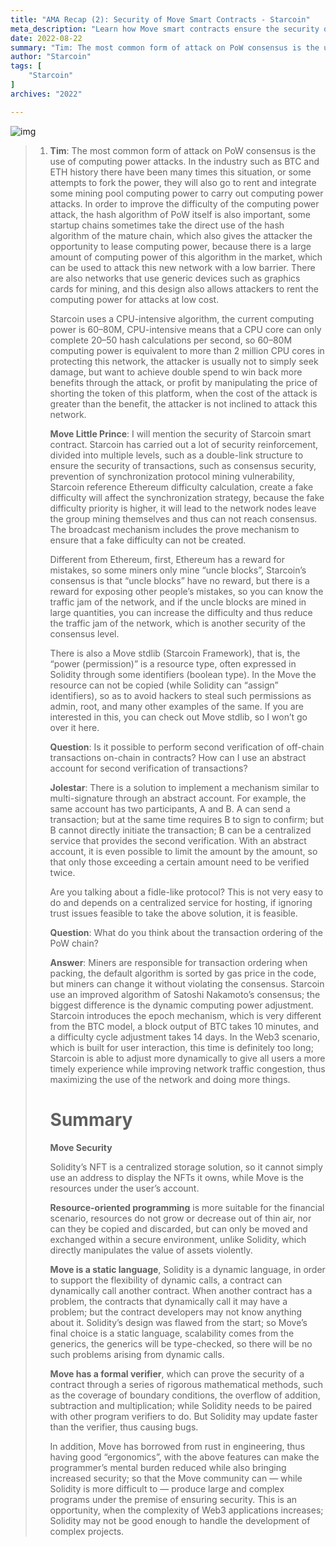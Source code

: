 ```yaml
---
title: "AMA Recap (2): Security of Move Smart Contracts - Starcoin"
meta_description: "Learn how Move smart contracts ensure the security of public chains in this detailed AMA recap."
date: 2022-08-22
summary: "Tim: The most common form of attack on PoW consensus is the use of computing power attacks. In the industry such as BTC and ETH history..."
author: "Starcoin"
tags: [
    "Starcoin"
]
archives: "2022"

---
```


![img](/images/hackathon/amar5.png)

> 1. **Tim**: The most common form of attack on PoW consensus is the use of computing power attacks. In the industry such as BTC and ETH history there have been many times this situation, or some attempts to fork the power, they will also go to rent and integrate some mining pool computing power to carry out computing power attacks. In order to improve the difficulty of the computing power attack, the hash algorithm of PoW itself is also important, some startup chains sometimes take the direct use of the hash algorithm of the mature chain, which also gives the attacker the opportunity to lease computing power, because there is a large amount of computing power of this algorithm in the market, which can be used to attack this new network with a low barrier. There are also networks that use generic devices such as graphics cards for mining, and this design also allows attackers to rent the computing power for attacks at low cost.
>
>    Starcoin uses a CPU-intensive algorithm, the current computing power is 60–80M, CPU-intensive means that a CPU core can only complete 20–50 hash calculations per second, so 60–80M computing power is equivalent to more than 2 million CPU cores in protecting this network, the attacker is usually not to simply seek damage, but want to achieve double spend to win back more benefits through the attack, or profit by manipulating the price of shorting the token of this platform, when the cost of the attack is greater than the benefit, the attacker is not inclined to attack this network.
>
>    **Move Little Prince**: I will mention the security of Starcoin smart contract. Starcoin has carried out a lot of security reinforcement, divided into multiple levels, such as a double-link structure to ensure the security of transactions, such as consensus security, prevention of synchronization protocol mining vulnerability, Starcoin reference Ethereum difficulty calculation, create a fake difficulty will affect the synchronization strategy, because the fake difficulty priority is higher, it will lead to the network nodes leave the group mining themselves and thus can not reach consensus. The broadcast mechanism includes the prove mechanism to ensure that a fake difficulty can not be created.
>
>    Different from Ethereum, first, Ethereum has a reward for mistakes, so some miners only mine “uncle blocks”, Starcoin’s consensus is that “uncle blocks” have no reward, but there is a reward for exposing other people’s mistakes, so you can know the traffic jam of the network, and if the uncle blocks are mined in large quantities, you can increase the difficulty and thus reduce the traffic jam of the network, which is another security of the consensus level.
>
>    There is also a Move stdlib (Starcoin Framework), that is, the “power (permission)” is a resource type, often expressed in Solidity through some identifiers (boolean type). In the Move the resource can not be copied (while Solidity can “assign” identifiers), so as to avoid hackers to steal such permissions as admin, root, and many other examples of the same. If you are interested in this, you can check out Move stdlib, so I won’t go over it here.
>
>    **Question**: Is it possible to perform second verification of off-chain transactions on-chain in contracts? How can I use an abstract account for second verification of transactions?
>
>    **Jolestar**: There is a solution to implement a mechanism similar to multi-signature through an abstract account. For example, the same account has two participants, A and B. A can send a transaction; but at the same time requires B to sign to confirm; but B cannot directly initiate the transaction; B can be a centralized service that provides the second verification. With an abstract account, it is even possible to limit the amount by the amount, so that only those exceeding a certain amount need to be verified twice.
>
>    Are you talking about a fidle-like protocol? This is not very easy to do and depends on a centralized service for hosting, if ignoring trust issues feasible to take the above solution, it is feasible.
>
>    **Question**: What do you think about the transaction ordering of the PoW chain?
>
>    **Answer**: Miners are responsible for transaction ordering when packing, the default algorithm is sorted by gas price in the code, but miners can change it without violating the consensus. Starcoin use an improved algorithm of Satoshi Nakamoto’s consensus; the biggest difference is the dynamic computing power adjustment. Starcoin introduces the epoch mechanism, which is very different from the BTC model, a block output of BTC takes 10 minutes, and a difficulty cycle adjustment takes 14 days. In the Web3 scenario, which is built for user interaction, this time is definitely too long; Starcoin is able to adjust more dynamically to give all users a more timely experience while improving network traffic congestion, thus maximizing the use of the network and doing more things.
>
>    # Summary
>
>    **Move Security**
>
>    Solidity’s NFT is a centralized storage solution, so it cannot simply use an address to display the NFTs it owns, while Move is the resources under the user’s account.
>
>    **Resource-oriented programming** is more suitable for the financial scenario, resources do not grow or decrease out of thin air, nor can they be copied and discarded, but can only be moved and exchanged within a secure environment, unlike Solidity, which directly manipulates the value of assets violently.
>
>    **Move is a static language**, Solidity is a dynamic language, in order to support the flexibility of dynamic calls, a contract can dynamically call another contract. When another contract has a problem, the contracts that dynamically call it may have a problem; but the contract developers may not know anything about it. Solidity’s design was flawed from the start; so Move’s final choice is a static language, scalability comes from the generics, the generics will be type-checked, so there will be no such problems arising from dynamic calls.
>
>    **Move has a formal verifier**, which can prove the security of a contract through a series of rigorous mathematical methods, such as the coverage of boundary conditions, the overflow of addition, subtraction and multiplication; while Solidity needs to be paired with other program verifiers to do. But Solidity may update faster than the verifier, thus causing bugs.
>
>    In addition, Move has borrowed from rust in engineering, thus having good “ergonomics”, with the above features can make the programmer’s mental burden reduced while also bringing increased security; so that the Move community can — while Solidity is more difficult to — produce large and complex programs under the premise of ensuring security. This is an opportunity, when the complexity of Web3 applications increases; Solidity may not be good enough to handle the development of complex projects.